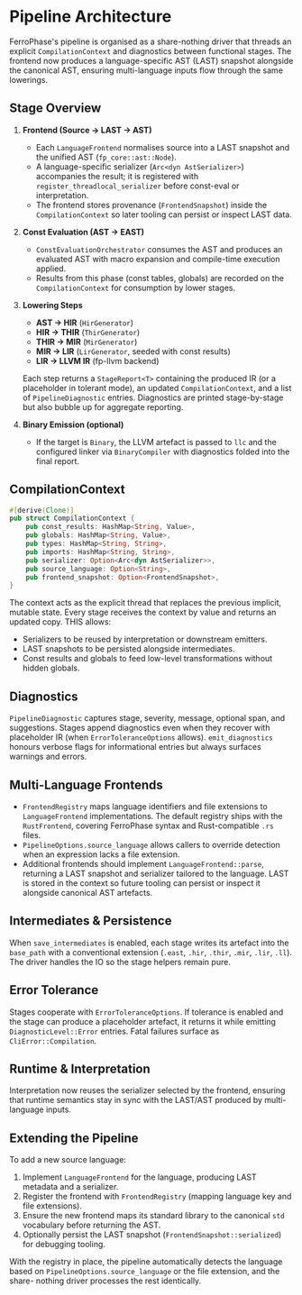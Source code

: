 # Pipeline Architecture

FerroPhase's pipeline is organised as a share-nothing driver that threads an
explicit `CompilationContext` and diagnostics between functional stages. The
frontend now produces a language-specific AST (LAST) snapshot alongside the
canonical AST, ensuring multi-language inputs flow through the same lowerings.

## Stage Overview

1. **Frontend (Source → LAST → AST)**
   - Each `LanguageFrontend` normalises source into a LAST snapshot and the
     unified AST (`fp_core::ast::Node`).
   - A language-specific serializer (`Arc<dyn AstSerializer>`) accompanies the
     result; it is registered with `register_threadlocal_serializer` before
     const-eval or interpretation.
   - The frontend stores provenance (`FrontendSnapshot`) inside the
     `CompilationContext` so later tooling can persist or inspect LAST data.

2. **Const Evaluation (AST → EAST)**
   - `ConstEvaluationOrchestrator` consumes the AST and produces an evaluated
     AST with macro expansion and compile-time execution applied.
   - Results from this phase (const tables, globals) are recorded on the
     `CompilationContext` for consumption by lower stages.

3. **Lowering Steps**
   - **AST → HIR** (`HirGenerator`)
   - **HIR → THIR** (`ThirGenerator`)
   - **THIR → MIR** (`MirGenerator`)
   - **MIR → LIR** (`LirGenerator`, seeded with const results)
   - **LIR → LLVM IR** (fp-llvm backend)

   Each step returns a `StageReport<T>` containing the produced IR (or a
   placeholder in tolerant mode), an updated `CompilationContext`, and a list of
   `PipelineDiagnostic` entries. Diagnostics are printed stage-by-stage but also
   bubble up for aggregate reporting.

4. **Binary Emission (optional)**
   - If the target is `Binary`, the LLVM artefact is passed to `llc` and the
     configured linker via `BinaryCompiler` with diagnostics folded into the
     final report.

## CompilationContext

```rust
#[derive(Clone)]
pub struct CompilationContext {
    pub const_results: HashMap<String, Value>,
    pub globals: HashMap<String, Value>,
    pub types: HashMap<String, String>,
    pub imports: HashMap<String, String>,
    pub serializer: Option<Arc<dyn AstSerializer>>,
    pub source_language: Option<String>,
    pub frontend_snapshot: Option<FrontendSnapshot>,
}
```

The context acts as the explicit thread that replaces the previous implicit,
mutable state. Every stage receives the context by value and returns an updated
copy. THIS allows:

- Serializers to be reused by interpretation or downstream emitters.
- LAST snapshots to be persisted alongside intermediates.
- Const results and globals to feed low-level transformations without hidden
  globals.

## Diagnostics

`PipelineDiagnostic` captures stage, severity, message, optional span, and
suggestions. Stages append diagnostics even when they recover with placeholder
IR (when `ErrorToleranceOptions` allows). `emit_diagnostics` honours verbose
flags for informational entries but always surfaces warnings and errors.

## Multi-Language Frontends

- `FrontendRegistry` maps language identifiers and file extensions to
  `LanguageFrontend` implementations. The default registry ships with the
  `RustFrontend`, covering FerroPhase syntax and Rust-compatible `.rs` files.
- `PipelineOptions.source_language` allows callers to override detection when an
  expression lacks a file extension.
- Additional frontends should implement `LanguageFrontend::parse`, returning a
  LAST snapshot and serializer tailored to the language. LAST is stored in the
  context so future tooling can persist or inspect it alongside canonical AST
  artefacts.

## Intermediates & Persistence

When `save_intermediates` is enabled, each stage writes its artefact into the
`base_path` with a conventional extension (`.east`, `.hir`, `.thir`, `.mir`,
`.lir`, `.ll`). The driver handles the IO so the stage helpers remain pure.

## Error Tolerance

Stages cooperate with `ErrorToleranceOptions`. If tolerance is enabled and the
stage can produce a placeholder artefact, it returns it while emitting
`DiagnosticLevel::Error` entries. Fatal failures surface as `CliError::Compilation`.

## Runtime & Interpretation

Interpretation now reuses the serializer selected by the frontend, ensuring that
runtime semantics stay in sync with the LAST/AST produced by multi-language
inputs.

## Extending the Pipeline

To add a new source language:

1. Implement `LanguageFrontend` for the language, producing LAST metadata and a
   serializer.
2. Register the frontend with `FrontendRegistry` (mapping language key and file
   extensions).
3. Ensure the new frontend maps its standard library to the canonical `std`
   vocabulary before returning the AST.
4. Optionally persist the LAST snapshot (`FrontendSnapshot::serialized`) for
   debugging tooling.

With the registry in place, the pipeline automatically detects the language
based on `PipelineOptions.source_language` or the file extension, and the share-
 nothing driver processes the rest identically.

